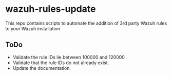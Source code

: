 # wazuh-rules-update
This repo contains scripts to automate the addition of 3rd party Wazuh rules to your Wazuh installation


## ToDo
- Validate the rule IDs lie between 100000 and 120000
- Validate that the rule IDs do not already exist.
- Update the documentation.